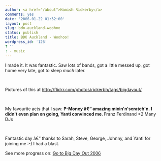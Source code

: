 ```yaml
---
author: <a href="/about">Hamish Rickerby</a>
comments: yes
date: '2006-01-22 01:32:00'
layout: post
slug: bdo-auckland-woohoo
status: publish
title: BDO Auckland - Woohoo!
wordpress_id: '126'
? ''
: - music
---
```


<div>
<div>

I made it.  It was fantastic.  Saw lots of bands, got a little messed up, got home very late, got to sleep <em>much</em> later.

 

Pictures of this at <a href="http://flickr.com/photos/rickerbh/tags/bigdayout/">http://flickr.com/photos/rickerbh/tags/bigdayout/</a>

 

My favourite acts that I saw:
<strong>P-Money â€“ amazing mixin'n'scratch'n.  I didn't even plan on going, Yanti convinced me.
</strong>Franz Ferdinand
*2 Many DJs

 

Fantastic day â€“ thanks to Sarah, Steve, George, Johnny, and Yanti for joining me :-)  I had a blast.

</div>
<div>See more progress on: <a href="http://www.43things.com/people/progress/rickerbh?on=1917974">Go to Big Day Out 2006</a></div>
</div>